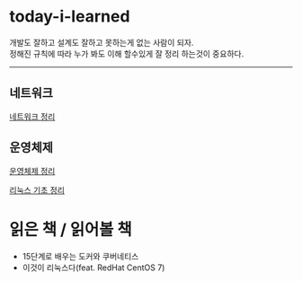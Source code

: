 # today-i-learned
개발도 잘하고 설계도 잘하고 못하는게 없는 사람이 되자.<br>
정해진 규칙에 따라 누가 봐도 이해 할수있게 잘 정리 하는것이 중요하다.


---
## 네트워크
[네트워크 정리](https://github.com/shkimm5189/today-i-learned/tree/main/Network)

## 운영체제
[운영체제 정리](https://github.com/shkimm5189/today-i-learned/tree/main/OS)

[리눅스 기초 정리](https://github.com/shkimm5189/today-i-learned/tree/main/Linux)



# 읽은 책 / 읽어볼 책
- 15단계로 배우는 도커와 쿠버네티스
- 이것이 리눅스다(feat. RedHat CentOS 7)
